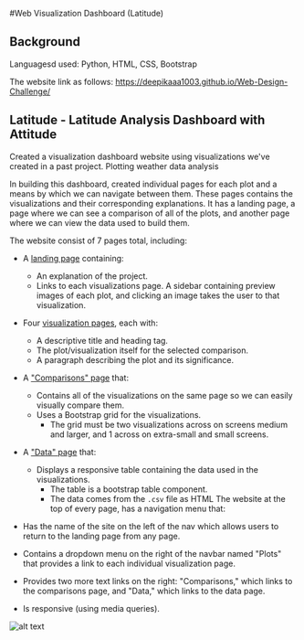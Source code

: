 #Web Visualization Dashboard (Latitude)

## Background

Languagesd used: Python, HTML, CSS, Bootstrap


The website link as follows: https://deepikaaa1003.github.io/Web-Design-Challenge/


## Latitude - Latitude Analysis Dashboard with Attitude

Created a visualization dashboard website using visualizations we've created in a past project. Plotting weather data analysis 

In building this dashboard, created individual pages for each plot and a means by which we can navigate between them. These pages contains the visualizations and their corresponding explanations. It has a landing page, a page where we can see a comparison of all of the plots, and another page where we can view the data used to build them.


The website consist of 7 pages total, including:

* A [landing page](#landing-page) containing:
  * An explanation of the project.
  * Links to each visualizations page. A sidebar containing preview images of each plot, and clicking an image takes the user to that visualization.
* Four [visualization pages](#visualization-pages), each with:
  * A descriptive title and heading tag.
  * The plot/visualization itself for the selected comparison.
  * A paragraph describing the plot and its significance.
* A ["Comparisons" page](#comparisons-page) that:
  * Contains all of the visualizations on the same page so we can easily visually compare them.
  * Uses a Bootstrap grid for the visualizations.
    * The grid must be two visualizations across on screens medium and larger, and 1 across on extra-small and small screens.
* A ["Data" page](#data-page) that:
  * Displays a responsive table containing the data used in the visualizations.
    * The table is a bootstrap table component. 
    * The data comes from the `.csv` file as HTML
The website at the top of every page, has a navigation menu that:

* Has the name of the site on the left of the nav which allows users to return to the landing page from any page.
* Contains a dropdown menu on the right of the navbar named "Plots" that provides a link to each individual visualization page.
* Provides two more text links on the right: "Comparisons," which links to the comparisons page, and "Data," which links to the data page.
* Is responsive (using media queries). 

![alt text][logo]

[logo]: https://github.com/DeepikaAa1003/Web-Design-Challenge/blob/master/Resources/assets/images/Demo.gif "Basic walkthrough"



